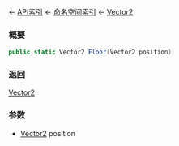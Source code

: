 ← [API索引](Api-Index) ← [命名空间索引](Namespace-Index) ← [Vector2](VRageMath.Vector2)

### 概要

```csharp
public static Vector2 Floor(Vector2 position)
```

### 返回

[Vector2](VRageMath.Vector2)

### 参数

* [Vector2](VRageMath.Vector2) position

